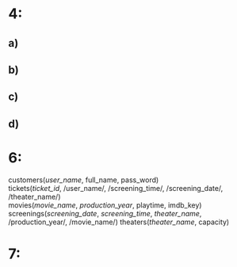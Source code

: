 4:
==

## a)



## b)



## c)



## d)



6:
==

customers(_user_name_, full_name, pass_word)		
tickets(_ticket_id_, /user_name/, /screening_time/, /screening_date/, /theater_name/)		
movies(_movie_name_, _production_year_, playtime, imdb_key)		
screenings(_screening_date_, _screening_time_, _theater_name_, /production_year/, /movie_name/)
theaters(_theater_name_, capacity)		

7:
==


